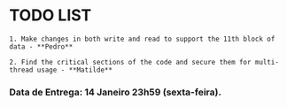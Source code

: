 
# TODO LIST

	1. Make changes in both write and read to support the 11th block of data - **Pedro**

	2. Find the critical sections of the code and secure them for multi-thread usage - **Matilde**

### Data de Entrega: 14 Janeiro 23h59 (sexta-feira).
